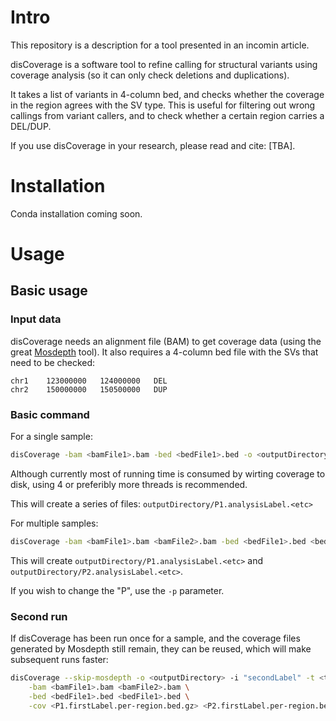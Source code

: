 # Intro

This repository is a description for a tool presented in an incomin article.

disCoverage is a software tool to refine calling for structural variants using coverage analysis (so it can only check deletions and duplications).

It takes a list of variants in 4-column bed, and checks whether the coverage in the region agrees with the SV type. This is useful for filtering out wrong callings from variant callers, and to check whether a certain region carries a DEL/DUP.

If you use disCoverage in your research, please read and cite: [TBA].

# Installation

Conda installation coming soon.

# Usage

## Basic usage

### Input data

disCoverage needs an alignment file (BAM) to get coverage data (using the great [Mosdepth](https://github.com/brentp/mosdepth) tool).
It also requires a 4-column bed file with the SVs that need to be checked:

```
chr1	123000000	124000000	DEL
chr2	150000000	150500000	DUP
```

### Basic command

For a single sample:

```bash
disCoverage -bam <bamFile1>.bam -bed <bedFile1>.bed -o <outputDirectory> -i "analysisLabel" -t <threadNumber>
```

Although currently most of running time is consumed by wirting coverage to disk, using 4 or preferibly more threads is recommended.

This will create a series of files: `outputDirectory/P1.analysisLabel.<etc>`

For multiple samples:
```bash
disCoverage -bam <bamFile1>.bam <bamFile2>.bam -bed <bedFile1>.bed <bedFile2>.bed -o <outputDirectory> -i "analysisLabel" -t <threadNumber>
```

This will create `outputDirectory/P1.analysisLabel.<etc>` and `outputDirectory/P2.analysisLabel.<etc>`.

If you wish to change the "P", use the `-p` parameter.

### Second run

If disCoverage has been run once for a sample, and the coverage files generated by Mosdepth still remain, they can be reused, which will make subsequent runs faster:

```bash
disCoverage --skip-mosdepth -o <outputDirectory> -i "secondLabel" -t <threadNumber> \
	-bam <bamFile1>.bam <bamFile2>.bam \
	-bed <bedFile1>.bed <bedFile1>.bed \
	-cov <P1.firstLabel.per-region.bed.gz> <P2.firstLabel.per-region.bed.gz>
```